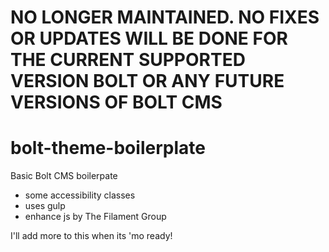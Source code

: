 # NO LONGER MAINTAINED. NO FIXES OR UPDATES WILL BE DONE FOR THE CURRENT SUPPORTED VERSION BOLT OR ANY FUTURE VERSIONS OF BOLT CMS


bolt-theme-boilerplate
======================  

Basic Bolt CMS boilerpate  

* some accessibility classes 
* uses gulp 
* enhance js by The Filament Group  

I'll add more to this when its 'mo ready!
